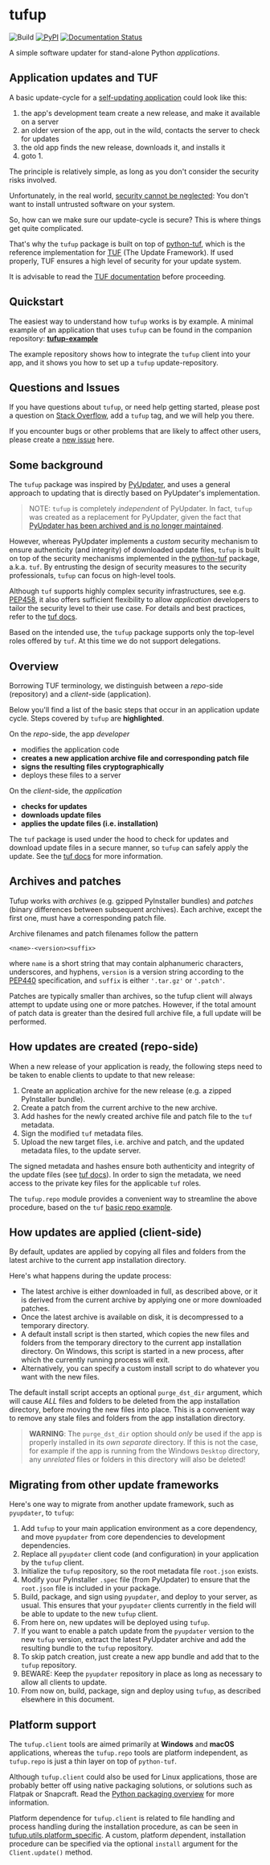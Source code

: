 # tufup

![Build](https://github.com/dennisvang/tufup/actions/workflows/python-package.yml/badge.svg)
[![PyPI](https://img.shields.io/pypi/v/tufup)](https://pypi.org/project/tufup/)
[![Documentation Status](https://readthedocs.org/projects/tufup/badge/?version=latest)](https://tufup.readthedocs.io/en/latest/?badge=latest)

A simple software updater for stand-alone Python *applications*.

## Application updates and TUF

A basic update-cycle for a [self-updating application][15] could look like this: 

1. the app's development team create a new release, and make it available on a server
2. an older version of the app, out in the wild, contacts the server to check for updates
3. the old app finds the new release, downloads it, and installs it
4. goto 1.

The principle is relatively simple, as long as you don't consider the security risks involved.

Unfortunately, in the real world, [security cannot be neglected][16]: You don't want to install untrusted software on your system.

So, how can we make sure our update-cycle is secure? This is where things get quite complicated.

That's why the `tufup` package is built on top of [python-tuf][1], which is the reference implementation for [TUF][2] (The Update Framework). If used properly, TUF ensures a high level of security for your update system.

It is advisable to read the [TUF documentation][11] before proceeding. 


## Quickstart

The easiest way to understand how `tufup` works is by example. A minimal example of an application that uses `tufup` can be found in the companion repository: 
**[tufup-example][10]**

The example repository shows how to integrate the `tufup` client into your app, and it shows you how to set up a `tufup` update-repository. 

## Questions and Issues

If you have questions about `tufup`, or need help getting started, please post a question on [Stack Overflow][13], add a `tufup` tag, and we will help you there.

If you encounter bugs or other problems that are likely to affect other users, please create a [new issue][14] here.

## Some background

The `tufup` package was inspired by [PyUpdater][3], and uses a general approach to updating that is directly based on PyUpdater's implementation.

> NOTE: `tufup` is completely *independent* of PyUpdater. In fact, `tufup` was created as a replacement for PyUpdater, given the fact that [PyUpdater has been archived and is no longer maintained][17]. 

However, whereas PyUpdater implements a *custom* security mechanism to ensure authenticity (and integrity) of downloaded update files, `tufup` is built on top of the security mechanisms implemented in the [python-tuf][1] package, a.k.a. `tuf`.
By entrusting the design of security measures to the security professionals, `tufup` can focus on high-level tools.

Although `tuf` supports highly complex security infrastructures, see e.g. [PEP458][5], it also offers sufficient flexibility to allow *application* developers to tailor the security level to their use case.
For details and best practices, refer to the [tuf docs][2].

Based on the intended use, the `tufup` package supports only the top-level roles offered by `tuf`. At this time we do not support delegations.

## Overview

Borrowing TUF terminology, we distinguish between a *repo*-side (repository) and a *client*-side (application).

Below you'll find a list of the basic steps that occur in an application update cycle. 
Steps covered by `tufup` are **highlighted**.

On the *repo*-side, the app *developer*

- modifies the application code
- **creates a new application archive file and corresponding patch file**
- **signs the resulting files cryptographically**
- deploys these files to a server

On the *client*-side, the *application*

- **checks for updates**
- **downloads update files**
- **applies the update files (i.e. installation)**

The `tuf` package is used under the hood to check for updates and download update files in a secure manner, so `tufup` can safely apply the update.
See the [tuf docs][4] for more information.

## Archives and patches

Tufup works with *archives* (e.g. gzipped PyInstaller bundles) and *patches* (binary differences between subsequent archives).
Each archive, except the first one, must have a corresponding patch file.

Archive filenames and patch filenames follow the pattern

`<name>-<version><suffix>` 

where `name` is a short string that may contain alphanumeric characters, underscores, and hyphens, `version` is a version string according to the [PEP440][6] specification, and `suffix` is either `'.tar.gz'` or `'.patch'`.

Patches are typically smaller than archives, so the tufup client will always attempt to update using one or more patches.
However, if the total amount of patch data is greater than the desired full archive file, a full update will be performed.

## How updates are created (repo-side)

When a new release of your application is ready, the following steps need to be taken to enable clients to update to that new release:

1. Create an application archive for the new release (e.g. a zipped PyInstaller bundle).
2. Create a patch from the current archive to the new archive.
3. Add hashes for the newly created archive file and patch file to the `tuf` metadata.
4. Sign the modified `tuf` metadata files.
5. Upload the new target files, i.e. archive and patch, and the updated metadata files, to the update server.

The signed metadata and hashes ensure both authenticity and integrity of the update files (see [tuf docs][2]).
In order to sign the metadata, we need access to the private key files for the applicable `tuf` roles.

The `tufup.repo` module provides a convenient way to streamline the above procedure, based on the `tuf` [basic repo example][7].

## How updates are applied (client-side)

By default, updates are applied by copying all files and folders from the latest archive to the current app installation directory.

Here's what happens during the update process:

- The latest archive is either downloaded in full, as described above, or it is derived from the current archive by applying one or more downloaded patches.
- Once the latest archive is available on disk, it is decompressed to a temporary directory.
- A default install script is then started, which copies the new files and folders from the temporary directory to the current app installation directory. On Windows, this script is started in a new process, after which the currently running process will exit.
- Alternatively, you can specify a custom install script to do whatever you want with the new files.

The default install script accepts an optional `purge_dst_dir` argument, which will cause *ALL* files and folders to be deleted from the app installation directory, before moving the new files into place.
This is a convenient way to remove any stale files and folders from the app installation directory.

>**WARNING**: The `purge_dst_dir` option should *only* be used if the app is properly installed in its *own separate* directory.
If this is not the case, for example if the app is running from the Windows `Desktop` directory, any *unrelated* files or folders in this directory will also be deleted! 

## Migrating from other update frameworks

Here's one way to migrate from another update framework, such as `pyupdater`, to `tufup`:

1. Add `tufup` to your main application environment as a core dependency, and move `pyupdater` from core dependencies to development dependencies.
2. Replace all `pyupdater` client code (and configuration) in your application by the `tufup` client.
3. Initialize the `tufup` repository, so the root metadata file `root.json` exists.
4. Modify your PyInstaller `.spec` file (from PyUpdater) to ensure that the `root.json` file is included in your package.
5. Build, package, and sign using `pyupdater`, and deploy to your server, as usual. 
This ensures that your `pyupdater` clients currently in the field will be able to update to the new `tufup` client.
6. From here on, new updates will be deployed using `tufup`.
7. If you want to enable a patch update from the `pyupdater` version to the new `tufup` version, extract the latest PyUpdater archive and add the resulting bundle to the `tufup` repository. 
8. To skip patch creation, just create a new app bundle and add that to the `tufup` repository. 
9. BEWARE: Keep the `pyupdater` repository in place as long as necessary to allow all clients to update.
10. From now on, build, package, sign and deploy using `tufup`, as described elsewhere in this document.

## Platform support

The `tufup.client` tools are aimed primarily at **Windows** and **macOS** applications, whereas the `tufup.repo` tools are platform independent, as `tufup.repo` is just a thin layer on top of `python-tuf`. 

Although `tufup.client` could also be used for Linux applications, those are probably better off using native packaging solutions, or solutions such as Flatpak or Snapcraft. 
Read the [Python packaging overview][8] for more information.

Platform dependence for `tufup.client` is related to file handling and process handling during the installation procedure, as can be seen in [tufup.utils.platform_specific][12].
A custom, platform *de*pendent, installation procedure can be specified via the optional `install` argument for the `Client.update()` method.



[1]: https://github.com/theupdateframework/python-tuf
[2]: https://theupdateframework.io/
[3]: https://github.com/Digital-Sapphire/PyUpdater/
[4]: https://theupdateframework.io/overview/#software-updates-101
[5]: https://peps.python.org/pep-0458/
[6]: https://peps.python.org/pep-0440/
[7]: https://github.com/theupdateframework/python-tuf/blob/develop/examples/repo_example/basic_repo.py
[8]: https://packaging.python.org/en/latest/overview/
[9]: https://pythonhosted.org/not-so-tuf/
[10]: https://github.com/dennisvang/tufup-example
[11]: https://theupdateframework.io/metadata/
[12]: https://github.com/dennisvang/tufup/blob/master/src/tufup/utils/platform_specific.py
[13]: https://stackoverflow.com/questions/ask
[14]: https://github.com/dennisvang/tufup/issues
[15]: https://theupdateframework.io/overview/#software-updates-101
[16]: https://theupdateframework.io/security/
[17]: https://github.com/Digital-Sapphire/PyUpdater#this-is-the-end
